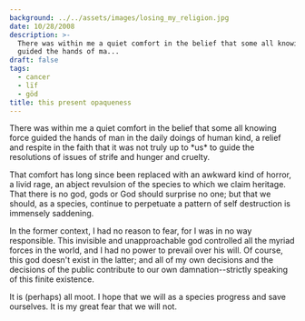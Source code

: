 ```yaml
---
background: ../../assets/images/losing_my_religion.jpg
date: 10/28/2008
description: >-
  There was within me a quiet comfort in the belief that some all knowing force
  guided the hands of ma...
draft: false
tags:
  - cancer
  - lïf
  - göd
title: this present opaqueness
---
```

  
There was within me a quiet comfort in the belief that some all knowing force guided the hands of man in the daily doings of human kind, a relief and respite in the faith that it was not truly up to \*us\* to guide the resolutions of issues of strife and hunger and cruelty.  
  
That comfort has long since been replaced with an awkward kind of horror, a livid rage, an abject revulsion of the species to which we claim heritage. That there is no god, gods or God should surprise no one; but that we should, as a species, continue to perpetuate a pattern of self destruction is immensely saddening.  
  
In the former context, I had no reason to fear, for I was in no way responsible. This invisible and unapproachable god controlled all the myriad forces in the world, and I had no power to prevail over his will. Of course, this god doesn't exist in the latter; and all of my own decisions and the decisions of the public contribute to our own damnation--strictly speaking of this finite existence.  
  
It is (perhaps) all moot. I hope that we will as a species progress and save ourselves. It is my great fear that we will not.  
